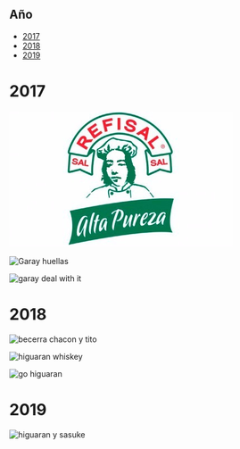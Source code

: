 Año
---------------

* [2017](#2017)
* [2018](#2018)
* [2019](#2019)

2017
==========================

![Refisal](https://github.com/dfcastanedat/JustPPC/blob/master/G-old/Refisal.jpeg)

![Garay huellas](https://user-images.githubusercontent.com/36420972/51293791-56ba6100-19de-11e9-9636-f8e472bffe55.jpeg)

![garay deal with it](https://user-images.githubusercontent.com/36420972/51293849-879a9600-19de-11e9-84ec-4bfc67c848fd.jpeg)


2018
==========================

![becerra chacon y tito](https://user-images.githubusercontent.com/36420972/51293301-4e612680-19dc-11e9-9ecd-28333341514d.jpeg)

![higuaran whiskey](https://user-images.githubusercontent.com/36420972/51293469-232b0700-19dd-11e9-95f4-17d5c8a8005e.jpeg)

![go higuaran](https://user-images.githubusercontent.com/36420972/51293407-d2b3a980-19dc-11e9-97b4-d82c8b0add09.jpg)


2019
==========================

![higuaran y sasuke](https://user-images.githubusercontent.com/36420972/51293429-f2e36880-19dc-11e9-8265-cc486b36992e.png)
